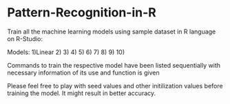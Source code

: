# Pattern-Recognition-in-R
Train all the machine learning models using sample dataset in R language on R-Studio:

Models:
1)Linear
2)
3)
4)
5)
6)
7)
8)
9)
10)

Commands to train the respective model have been listed sequentially with necessary information of its use and function is given

Please feel free to play with seed values and other initilization values before training the model. It might result in better accuracy.


